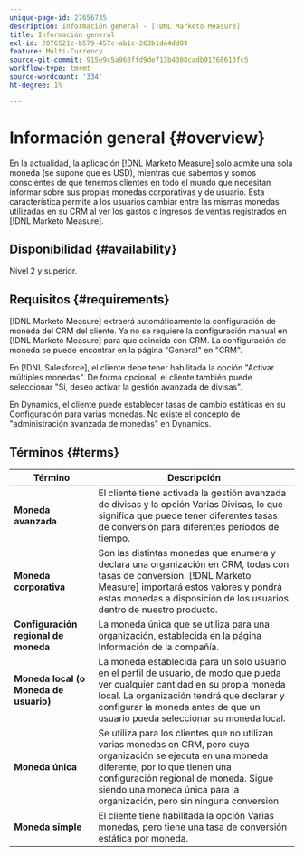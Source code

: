 ```yaml
---
unique-page-id: 27656735
description: Información general - [!DNL Marketo Measure]
title: Información general
exl-id: 2076521c-b579-457c-ab1c-263b1da4dd89
feature: Multi-Currency
source-git-commit: 915e9c5a968ffd9de713b4308cadb91768613fc5
workflow-type: tm+mt
source-wordcount: '334'
ht-degree: 1%

---
```


# Información general {#overview}

En la actualidad, la aplicación [!DNL Marketo Measure] solo admite una sola moneda (se supone que es USD), mientras que sabemos y somos conscientes de que tenemos clientes en todo el mundo que necesitan informar sobre sus propias monedas corporativas y de usuario. Esta característica permite a los usuarios cambiar entre las mismas monedas utilizadas en su CRM al ver los gastos o ingresos de ventas registrados en [!DNL Marketo Measure].

## Disponibilidad {#availability}

Nivel 2 y superior.

## Requisitos {#requirements}

[!DNL Marketo Measure] extraerá automáticamente la configuración de moneda del CRM del cliente. Ya no se requiere la configuración manual en [!DNL Marketo Measure] para que coincida con CRM. La configuración de moneda se puede encontrar en la página &quot;General&quot; en &quot;CRM&quot;.

En [!DNL Salesforce], el cliente debe tener habilitada la opción &quot;Activar múltiples monedas&quot;. De forma opcional, el cliente también puede seleccionar &quot;Sí, deseo activar la gestión avanzada de divisas&quot;.

En Dynamics, el cliente puede establecer tasas de cambio estáticas en su Configuración para varias monedas. No existe el concepto de &quot;administración avanzada de monedas&quot; en Dynamics.

## Términos {#terms}

| **Término** | Descripción |
|---|---|
| **Moneda avanzada** | El cliente tiene activada la gestión avanzada de divisas y la opción Varias Divisas, lo que significa que puede tener diferentes tasas de conversión para diferentes períodos de tiempo. |
| **Moneda corporativa** | Son las distintas monedas que enumera y declara una organización en CRM, todas con tasas de conversión. [!DNL Marketo Measure] importará estos valores y pondrá estas monedas a disposición de los usuarios dentro de nuestro producto. |
| **Configuración regional de moneda** | La moneda única que se utiliza para una organización, establecida en la página Información de la compañía. |
| **Moneda local (o Moneda de usuario)** | La moneda establecida para un solo usuario en el perfil de usuario, de modo que pueda ver cualquier cantidad en su propia moneda local. La organización tendrá que declarar y configurar la moneda antes de que un usuario pueda seleccionar su moneda local. |
| **Moneda única** | Se utiliza para los clientes que no utilizan varias monedas en CRM, pero cuya organización se ejecuta en una moneda diferente, por lo que tienen una configuración regional de moneda. Sigue siendo una moneda única para la organización, pero sin ninguna conversión. |
| **Moneda simple** | El cliente tiene habilitada la opción Varias monedas, pero tiene una tasa de conversión estática por moneda. |
